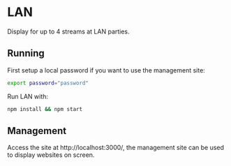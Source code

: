 # LAN
Display for up to 4 streams at LAN parties. 

## Running
First setup a local password if you want to use the management site: 
```bash
export password="password"
```

Run LAN with:
```bash
npm install && npm start
```

## Management
Access the site at http://localhost:3000/, the management site can be used to display websites on screen. 